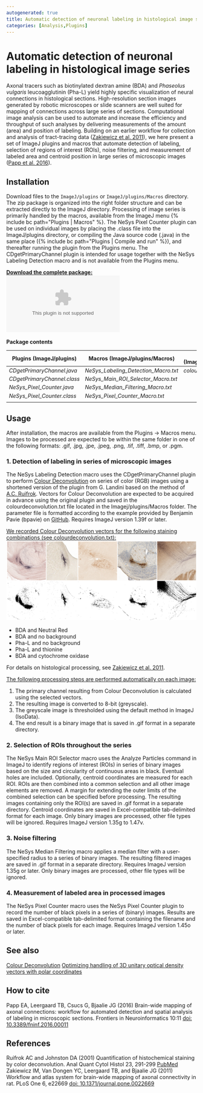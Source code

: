 ```yaml
---
autogenerated: true
title: Automatic detection of neuronal labeling in histological image series
categories: [Analysis,Plugins]
---
```


# Automatic detection of neuronal labeling in histological image series

Axonal tracers such as biotinylated dextran amine (BDA) and *Phaseolus vulgaris* leucoagglutinin (Pha-L) yield highly specific visualization of neural connections in histological sections. High-resolution section images generated by robotic microscopes or slide scanners are well suited for mapping of connections across large series of sections. Computational image analysis can be used to automate and increase the efficiency and throughput of such analyses by delivering measurements of the amount (area) and position of labeling. Building on an earlier workflow for collection and analysis of tract-tracing data ([Zakiewicz et al. 2011](http://journals.plos.org/plosone/article?id=10.1371/journal.pone.0022669)), we here present a set of ImageJ plugins and macros that automate detection of labeling, selection of regions of interest (ROIs), noise filtering, and measurement of labeled area and centroid position in large series of microscopic images ([Papp et al. 2016](http://dx.doi.org/10.3389/fninf.2016.00011)).

## Installation

Download files to the `ImageJ/plugins` or `ImageJ/plugins/Macros` directory. The zip package is organized into the right folder structure and can be extracted directly to the ImageJ directory. Processing of image series is primarily handled by the macros, available from the ImageJ menu {% include bc path="Plugins | Macros" %}. The NeSys Pixel Counter plugin can be used on individual images by placing the .class file into the ImageJ/plugins directory, or compiling the Java source code (.java) in the same place ({% include bc path="Plugins | Compile and run" %}), and thereafter running the plugin from the Plugins menu. The CDgetPrimaryChannel plugin is intended for usage together with the NeSys Labeling Detection macro and is not available from the Plugins menu.

<u>**Download the complete package:**</u> ![](/media/nesys-labeling-detection.zip)

**Package contents**

| Plugins (ImageJ/plugins)      | Macros (ImageJ/plugins/Macros)          | Parameter file (ImageJ/plugins/Macros)    |
|-------------------------------|-----------------------------------------|-------------------------------------------|
| *CDgetPrimaryChannel.java*    | *NeSys\_Labeling\_Detection\_Macro.txt* | *colourdeconvolution.txt*                 |
| *CDgetPrimaryChannel.class*   | *NeSys\_Main\_ROI\_Selector\_Macro.txt* |                                           |
| *NeSys\_Pixel\_Counter.java*  | *NeSys\_Median\_Filtering\_Macro.txt*   |                                           |
| *NeSys\_Pixel\_Counter.class* | *NeSys\_Pixel\_Counter\_Macro.txt*      |                                           |
|                               |                                         |                                           |

## Usage

After installation, the macros are available from the Plugins -&gt; Macros menu. Images to be processed are expected to be within the same folder in one of the following formats: .gif, .jpg, .jpe, .jpeg, .png, .tif, .tiff, .bmp, or .pgm.

### **1. Detection of labeling in series of microscopic images**

The NeSys Labeling Detection macro uses the CDgetPrimaryChannel plugin to perform [Colour Deconvolution](Plugin_color_colour_deconvolution_start) on series of color (RGB) images using a shortened version of the plugin from G. Landini based on the method of [A.C. Ruifrok](http://www.ncbi.nlm.nih.gov/pubmed/11531144). Vectors for Colour Deconvolution are expected to be acquired in advance using the original plugin and saved in the colourdeconvolution.txt file located in the Imagej/plugins/Macros folder. The parameter file is formatted according to the example provided by Benjamin Pavie (bpavie) on [GitHub](https://github.com/bpavie/Colour_Deconvolution/tree/externaltxt/src/main/java/sc/fiji/colourDeconvolution). Requires ImageJ version 1.39f or later.

<u>We recorded Colour Deconvolution vectors for the following staining combinations (see colourdeconvolution.txt):</u> <a href="|Staining combinations"><img src="/media/staining-combinations.png" width="600px"/></a>

-   BDA and Neutral Red
-   BDA and no background
-   Pha-L and no background
-   Pha-L and thionine
-   BDA and cytochrome oxidase

For details on histological processing, see [Zakiewicz et al. 2011](http://journals.plos.org/plosone/article?id=10.1371/journal.pone.0022669).

<u>The following processing steps are performed automatically on each image:</u>

1.  The primary channel resulting from Colour Deconvolution is calculated using the selected vectors.
2.  The resulting image is converted to 8-bit (greyscale).
3.  The greyscale image is thresholded using the default method in ImageJ (IsoData).
4.  The end result is a binary image that is saved in .gif format in a separate directory.

### **2. Selection of ROIs throughout the series**

The NeSys Main ROI Selector macro uses the Analyze Particles command in ImageJ to identify regions of interest (ROIs) in series of binary images based on the size and circularity of continuous areas in black. Eventual holes are included. Optionally, centroid coordinates are measured for each ROI. ROIs are then combined into a common selection and all other image elements are removed. A margin for extending the outer limits of the combined selection can be specified before processing. The resulting images containing only the ROI(s) are saved in .gif format in a separate directory. Centroid coordinates are saved in Excel-compatible tab-delimited format for each image. Only binary images are processed, other file types will be ignored. Requires ImageJ version 1.35g to 1.47v.

### **3. Noise filtering**

The NeSys Median Filtering macro applies a median filter with a user-specified radius to a series of binary images. The resulting filtered images are saved in .gif format in a separate directory. Requires ImageJ version 1.35g or later. Only binary images are processed, other file types will be ignored.

### **4. Measurement of labeled area in processed images**

The NeSys Pixel Counter macro uses the NeSys Pixel Counter plugin to record the number of black pixels in a series of (binary) images. Results are saved in Excel-compatible tab-delimited format containing the filename and the number of black pixels for each image. Requires ImageJ version 1.45o or later.

## See also

[Colour Deconvolution](Plugin_color_colour_deconvolution_start) [Optimizing handling of 3D unitary optical density vectors with polar coordinates](Plugin_color_colour_deconvolution_optimizing_selection_of_unitary_optical_density_vectors_start)

## How to cite

Papp EA, Leergaard TB, Csucs G, Bjaalie JG (2016) Brain-wide mapping of axonal connections: workflow for automated detection and spatial analysis of labeling in microscopic sections. Frontiers in Neuroinformatics 10:11 [doi: 10.3389/fninf.2016.00011](http://dx.doi.org/10.3389/fninf.2016.00011)

## References

Ruifrok AC and Johnston DA (2001) Quantification of histochemical staining by color deconvolution. Anal Quant Cytol Histol 23, 291-299 [PubMed](http://www.ncbi.nlm.nih.gov/pubmed/11531144) Zakiewicz IM, Van Dongen YC, Leergaard TB, and Bjaalie JG (2011) Workflow and atlas system for brain-wide mapping of axonal connectivity in rat. PLoS One 6, e22669 [doi: 10.1371/journal.pone.0022669](http://journals.plos.org/plosone/article?id=10.1371/journal.pone.0022669)

 
